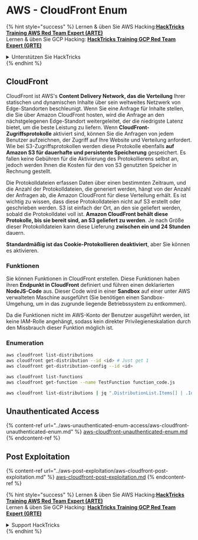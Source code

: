 # AWS - CloudFront Enum

{% hint style="success" %}
Lernen & üben Sie AWS Hacking:<img src="../../../.gitbook/assets/image (1).png" alt="" data-size="line">[**HackTricks Training AWS Red Team Expert (ARTE)**](https://training.hacktricks.xyz/courses/arte)<img src="../../../.gitbook/assets/image (1).png" alt="" data-size="line">\
Lernen & üben Sie GCP Hacking: <img src="../../../.gitbook/assets/image (2).png" alt="" data-size="line">[**HackTricks Training GCP Red Team Expert (GRTE)**<img src="../../../.gitbook/assets/image (2).png" alt="" data-size="line">](https://training.hacktricks.xyz/courses/grte)

<details>

<summary>Unterstützen Sie HackTricks</summary>

* Überprüfen Sie die [**Abonnementpläne**](https://github.com/sponsors/carlospolop)!
* **Treten Sie der** 💬 [**Discord-Gruppe**](https://discord.gg/hRep4RUj7f) oder der [**Telegram-Gruppe**](https://t.me/peass) bei oder **folgen** Sie uns auf **Twitter** 🐦 [**@hacktricks\_live**](https://twitter.com/hacktricks\_live)**.**
* **Teilen Sie Hacking-Tricks, indem Sie PRs an die** [**HackTricks**](https://github.com/carlospolop/hacktricks) und [**HackTricks Cloud**](https://github.com/carlospolop/hacktricks-cloud) GitHub-Repos senden.

</details>
{% endhint %}

## CloudFront

CloudFront ist AWS's **Content Delivery Network, das die Verteilung** Ihrer statischen und dynamischen Inhalte über sein weltweites Netzwerk von Edge-Standorten beschleunigt. Wenn Sie eine Anfrage für Inhalte stellen, die Sie über Amazon CloudFront hosten, wird die Anfrage an den nächstgelegenen Edge-Standort weitergeleitet, der die niedrigste Latenz bietet, um die beste Leistung zu liefern. Wenn **CloudFront-Zugriffsprotokolle** aktiviert sind, können Sie die Anfragen von jedem Benutzer aufzeichnen, der Zugriff auf Ihre Website und Verteilung anfordert. Wie bei S3-Zugriffsprotokollen werden diese Protokolle ebenfalls **auf Amazon S3 für dauerhafte und persistente Speicherung** gespeichert. Es fallen keine Gebühren für die Aktivierung des Protokollierens selbst an, jedoch werden Ihnen die Kosten für den von S3 genutzten Speicher in Rechnung gestellt.

Die Protokolldateien erfassen Daten über einen bestimmten Zeitraum, und die Anzahl der Protokolldateien, die generiert werden, hängt von der Anzahl der Anfragen ab, die Amazon CloudFront für diese Verteilung erhält. Es ist wichtig zu wissen, dass diese Protokolldateien nicht auf S3 erstellt oder geschrieben werden. S3 ist einfach der Ort, an den sie geliefert werden, sobald die Protokolldatei voll ist. **Amazon CloudFront behält diese Protokolle, bis sie bereit sind, an S3 geliefert zu werden**. Je nach Größe dieser Protokolldateien kann diese Lieferung **zwischen ein und 24 Stunden** dauern.

**Standardmäßig ist das Cookie-Protokollieren deaktiviert**, aber Sie können es aktivieren.

### Funktionen

Sie können Funktionen in CloudFront erstellen. Diese Funktionen haben ihren **Endpunkt in CloudFront** definiert und führen einen deklarierten **NodeJS-Code** aus. Dieser Code wird in einer **Sandbox** auf einer unter AWS verwalteten Maschine ausgeführt (Sie benötigen einen Sandbox-Umgehung, um in das zugrunde liegende Betriebssystem zu entkommen).

Da die Funktionen nicht im AWS-Konto der Benutzer ausgeführt werden, ist keine IAM-Rolle angehängt, sodass kein direkter Privilegieneskalation durch den Missbrauch dieser Funktion möglich ist.

### Enumeration
```bash
aws cloudfront list-distributions
aws cloudfront get-distribution --id <id> # Just get 1
aws cloudfront get-distribution-config --id <id>

aws cloudfront list-functions
aws cloudfront get-function --name TestFunction function_code.js

aws cloudfront list-distributions | jq ".DistributionList.Items[] | .Id, .Origins.Items[].Id, .Origins.Items[].DomainName, .AliasICPRecordals[].CNAME"
```
## Unauthenticated Access

{% content-ref url="../aws-unauthenticated-enum-access/aws-cloudfront-unauthenticated-enum.md" %}
[aws-cloudfront-unauthenticated-enum.md](../aws-unauthenticated-enum-access/aws-cloudfront-unauthenticated-enum.md)
{% endcontent-ref %}

## Post Exploitation

{% content-ref url="../aws-post-exploitation/aws-cloudfront-post-exploitation.md" %}
[aws-cloudfront-post-exploitation.md](../aws-post-exploitation/aws-cloudfront-post-exploitation.md)
{% endcontent-ref %}

{% hint style="success" %}
Lernen & üben Sie AWS Hacking:<img src="../../../.gitbook/assets/image (1).png" alt="" data-size="line">[**HackTricks Training AWS Red Team Expert (ARTE)**](https://training.hacktricks.xyz/courses/arte)<img src="../../../.gitbook/assets/image (1).png" alt="" data-size="line">\
Lernen & üben Sie GCP Hacking: <img src="../../../.gitbook/assets/image (2).png" alt="" data-size="line">[**HackTricks Training GCP Red Team Expert (GRTE)**<img src="../../../.gitbook/assets/image (2).png" alt="" data-size="line">](https://training.hacktricks.xyz/courses/grte)

<details>

<summary>Support HackTricks</summary>

* Überprüfen Sie die [**Abonnementpläne**](https://github.com/sponsors/carlospolop)!
* **Treten Sie der** 💬 [**Discord-Gruppe**](https://discord.gg/hRep4RUj7f) oder der [**Telegram-Gruppe**](https://t.me/peass) bei oder **folgen** Sie uns auf **Twitter** 🐦 [**@hacktricks\_live**](https://twitter.com/hacktricks\_live)**.**
* **Teilen Sie Hacking-Tricks, indem Sie PRs an die** [**HackTricks**](https://github.com/carlospolop/hacktricks) und [**HackTricks Cloud**](https://github.com/carlospolop/hacktricks-cloud) GitHub-Repos senden.

</details>
{% endhint %}
